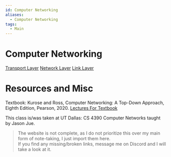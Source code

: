 ```yaml
---
id: Computer Networking
aliases:
  - Computer Networking
tags:
  - Main
---
```


# Computer Networking
[Transport Layer](notes/Transport%20Layer.md)
[Network Layer](notes/Network%20Layer.md)
[Link Layer](notes/Link%20Layer.md)


# Resources and Misc 
Textbook: Kurose and Ross, Computer Networking: A Top-Down Approach, Eighth Edition, Pearson, 2020.
[Lectures For Textbook](https://gaia.cs.umass.edu/kurose_ross/online_lectures.htm) 

This class is/was taken at UT Dallas: CS 4390 Computer Networks taught by Jason Jue.   
> The website is not complete, as I do not prioritize this over my main form of note-taking, I just import them here.  
> If you find any missing/broken links, message me on Discord and I will take a look at it.  




